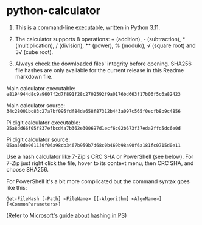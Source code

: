# python-calculator

1. This is a command-line executable, written in Python 3.11.

2. The calculator supports 8 operations: + (addition), - (subtraction), * (multiplication), / (division), ** (power), % (modulo), √ (square root) and 3√ (cube root).

3. Always check the downloaded files' integrity before opening. SHA256 file hashes are only available for the current release in this Readme markdown file.

Main calculator executable: `e8194944d8c9a9607f2d7f891f28c2702592f9a0176bd663f17b06f5c6a82423`

Main calculator source: `34c28001bc83c27a7bf095fdf84da658f87312b443a097c565f0ecfb8b9c4856`

Pi digit calculator executable: `25a8dd66f05f837efbcd4a7b362e300697d1ecf6c02b673f37eda2ffd5dc6e0d`

Pi digit calculator source: `05aa50de061130f06a98cb3467b959b7d68c0b469b98a90f6a181fc0715d0e11`

Use a hash calculator like 7-Zip's CRC SHA or PowerShell (see below). For 7-Zip just right click the file, hover to its context menu, then CRC SHA, and choose SHA256.

For PowerShell it's a bit more complicated but the command syntax goes like this:

`Get-FileHash [-Path] <FileName> [[-Algorithm] <AlgoName>] [<CommonParameters>]`

(Refer to [Microsoft's guide about hashing in PS](https://learn.microsoft.com/en-us/powershell/module/microsoft.powershell.utility/get-filehash?view=powershell-7.3))